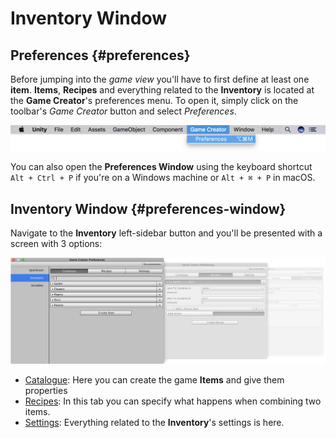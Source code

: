 # Inventory Window

## Preferences {#preferences}

Before jumping into the _game view_ you'll have to first define at least one **item**. **Items**, **Recipes** and everything related to the **Inventory** is located at the **Game Creator**'s preferences menu. To open it, simply click on the toolbar's _Game Creator_ button and select _Preferences_.

![](../../../.gitbook/assets/inventory-preferences.jpg)

You can also open the **Preferences Window** using the keyboard shortcut `Alt + Ctrl + P` if you're on a Windows machine or `Alt + ⌘ + P` in macOS.

## Inventory Window {#preferences-window}

Navigate to the **Inventory** left-sidebar button and you'll be presented with a screen with 3 options:

![](../../../.gitbook/assets/inventory-window.jpg)

* ​[Catalogue](catalogue.md): Here you can create the game **Items** and give them properties
* ​[Recipes](recipes.md): In this tab you can specify what happens when combining two items.
* ​[Settings](settings.md): Everything related to the **Inventory**'s settings is here.

